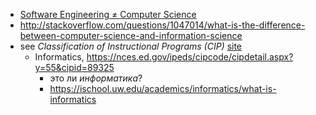 - [Software Engineering ≠ Computer Science](http://www.drdobbs.com/architecture-and-design/software-engineering-computer-science/217701907)
- http://stackoverflow.com/questions/1047014/what-is-the-difference-between-computer-science-and-information-science
- see _Classification of Instructional Programs (CIP)_ [site](https://nces.ed.gov/ipeds/cipcode/default.aspx?y=55)
  - Informatics, https://nces.ed.gov/ipeds/cipcode/cipdetail.aspx?y=55&cipid=89325
    - это ли _информатика_?
    - https://ischool.uw.edu/academics/informatics/what-is-informatics
